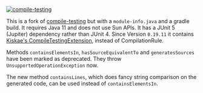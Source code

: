 [![compile-testing](https://maven-badges.herokuapp.com/maven-central/io.github.jbock-java/compile-testing/badge.svg?subject=compile-testing)](https://maven-badges.herokuapp.com/maven-central/io.github.jbock-java/compile-testing)

This is a fork of [compile-testing](https://github.com/google/compile-testing)
but with a `module-info.java` and a gradle build.
It requires Java 11 and does not use Sun APIs.
It has a JUnit 5 (Jupiter) dependency rather than JUnit 4.
Since Version `0.19.11` it contains [Kiskae's CompileTestingExtension](https://github.com/Kiskae/compile-testing-extension/), instead of CompilationRule.

Methods `containsElementsIn`, `hasSourceEquivalentTo` and `generatesSources`
have been marked as deprecated. They throw `UnsupportedOperationException` now.

The new method `containsLines`, which does fancy string comparison
on the generated code,
can be used instead of `containsElementsIn`.


